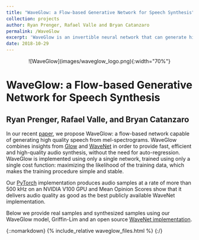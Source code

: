 ```yaml
---
title: "WaveGlow: a Flow-based Generative Network for Speech Synthesis"
collection: projects
author: Ryan Prenger, Rafael Valle and Bryan Catanzaro
permalink: /WaveGlow
excerpt: 'WaveGlow is an invertible neural network that can generate high quality speech efficiently from mel-spectrograms.'
date: 2018-10-29
---
```


<p align="center" markdown="1">
![WaveGlow](images/waveglow_logo.png){:width="70%"}
</p>

# WaveGlow: a Flow-based Generative Network for Speech Synthesis
## Ryan Prenger, Rafael Valle, and Bryan Catanzaro

In our recent [paper], we propose WaveGlow: a flow-based network capable
of generating high quality speech from mel-spectrograms. WaveGlow
combines insights from [Glow] and [WaveNet] in order to provide fast,
efficient and high-quality audio synthesis, without the need for
auto-regression. WaveGlow is implemented using only a single network,
trained using only a single cost function: maximizing the likelihood of
the training data, which makes the training procedure simple and
stable.

Our [PyTorch] implementation produces audio samples at a rate of more than
500 kHz on an NVIDIA V100 GPU and Mean Opinion Scores show that it delivers
audio quality as good as the best publicly available WaveNet
implementation. 

Below we provide real samples and synthesized samples using our WaveGlow model, Griffin-Lim 
and an open source [WaveNet implementation].

[paper]: https://arxiv.org/abs/1811.00002
[WaveNet implementation]: https://github.com/r9y9/wavenet_vocoder
[Glow]: https://blog.openai.com/glow/
[WaveNet]: https://deepmind.com/blog/wavenet-generative-model-raw-audio/
[PyTorch]: http://pytorch.org

{::nomarkdown}
{% include_relative waveglow_files.html %}
{:/}